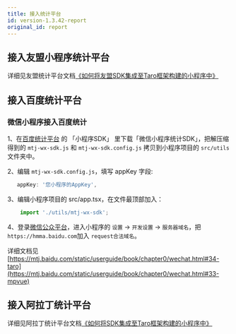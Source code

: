 ```yaml
---
title: 接入统计平台
id: version-1.3.42-report
original_id: report
---
```

## 接入友盟小程序统计平台
详细见友盟统计平台文档[《如何将友盟SDK集成至Taro框架构建的小程序中》](https://github.com/umeng/mp-demos/tree/master/taro)

## 接入百度统计平台
### 微信小程序接入百度统计
1、在[百度统计平台](https://mtj.baidu.com/web/sdk/index) 的 「小程序SDK」 里下载「微信小程序统计SDK」，把解压缩得到的 `mtj-wx-sdk.js` 和 `mtj-wx-sdk.config.js` 拷贝到小程序项目的 `src/utils` 文件夹中。

2、编辑 `mtj-wx-sdk.config.js`，填写 appKey 字段:

``` javascript
   appKey: '您小程序的AppKey',
```

3、编辑小程序项目的 src/app.tsx，在文件最顶部加入：

``` javascript
    import './utils/mtj-wx-sdk';
```
4、登录[微信公众平台](https://mp.weixin.qq.com/)，进入小程序的 `设置` -> `开发设置` -> `服务器域名`，把`https://hmma.baidu.com`加入 `request合法域名`。

详细文档见[https://mtj.baidu.com/static/userguide/book/chapter0/wechat.html#34-taro](https://mtj.baidu.com/static/userguide/book/chapter0/wechat.html#33-mpvue)


## 接入阿拉丁统计平台

详细见阿拉丁统计平台文档[《如何将SDK集成至Taro框架构建的小程序中》](http://doc.aldwx.com/aldwx/frame/taro-jie-ru.html)

